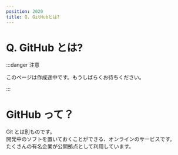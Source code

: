 ```yaml
---
position: 2020
title: Q. GitHubとは?
---
```


# Q. GitHub とは?

:::danger 注意

このページは作成途中です。もうしばらくお待ちください。

:::

# GitHub って？

Git とは別ものです。  
開発中のソフトを置いておくことができる、オンラインのサービスです。  
たくさんの有名企業が公開拠点として利用しています。
